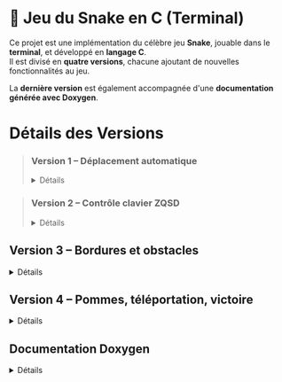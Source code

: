 # 🐍 Jeu du Snake en C (Terminal)

Ce projet est une implémentation du célèbre jeu **Snake**, jouable dans le **terminal**, et développé en **langage C**.  
Il est divisé en **quatre versions**, chacune ajoutant de nouvelles fonctionnalités au jeu.

La **dernière version** est également accompagnée d'une **documentation générée avec Doxygen**.

  
# Détails des Versions

> ### **Version 1 – Déplacement automatique**
> <details> <summary>Détails</summary>
>
>> Le serpent se déplace automatiquement vers la droite.  
>> Aucun contrôle clavier.  
>> Le jeu se termine si l'utilisateur tape la touche "A".
>> 
>> 🔗 [Dossier Version1](https://github.com/yannislechevere/SAE-1.01/tree/master/Version1)
>
> </details>


> ### **Version 2 – Contrôle clavier ZQSD**
> <details> <summary>Détails</summary>
>
>> Le joueur contrôle le serpent avec les touches :
>> - Z : Haut
>> - Q : Gauche
>> - S : Bas
>> - D : Droite
>> 
>> Le serpent continue dans la direction choisie.
>> 
>> 🔗 [Dossier Version1](https://github.com/yannislechevere/SAE-1.01/tree/master/Version2)
>
></details>

## **Version 3 – Bordures et obstacles**
<details> 
  <summary>Détails</summary>

> - Apparition de bordures fixes.
> - Introduction de pavés (obstacles).
> - Le serpent meurt en touchant un mur ou un pavé.
> 
> 🔗 [Dossier Version1](https://github.com/yannislechevere/SAE-1.01/tree/master/Version3)

</details>

## **Version 4 – Pommes, téléportation, victoire**
<details> 
  <summary>Détails</summary>

> - Des pommes apparaissent aléatoirement.
> - Le serpent grandit en mangeant une pomme.
> - Après 10 pommes, le joueur gagne.
> - Trous dans les murs : ils permettent la téléportation vers le bord opposé.
> 
> 🔗 [Dossier Version1](https://github.com/yannislechevere/SAE-1.01/tree/master/Version4)

📚 Documentation Doxygen disponible [ici](https://github.com/yannislechevere/SAE-1.01/tree/master/Doxygen)

</details>

## **Documentation Doxygen**
<details> 
  <summary>Détails</summary>

> La documentation de la version 4 peut être générée avec Doxygen.
>
> 🔗 [Dossier Doxygen](https://github.com/yannislechevere/SAE-1.01/tree/master/Doxygen)

</details>
